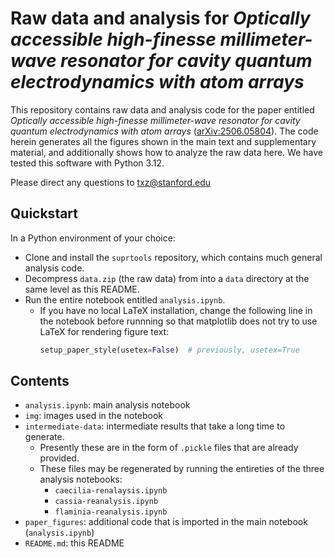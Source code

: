 # Raw data and analysis for _Optically accessible high-finesse millimeter-wave resonator for cavity quantum electrodynamics with atom arrays_

This repository contains raw data and analysis code for the paper entitled
_Optically accessible high-finesse millimeter-wave resonator for cavity quantum electrodynamics with atom arrays_
([arXiv:2506.05804](https://arxiv.org/abs/2506.05804)).
The code herein generates all the figures shown in the main text and supplementary material,
and additionally shows how to analyze the raw data here.
We have tested this software with Python 3.12.

Please direct any questions to <txz@stanford.edu>


## Quickstart

In a Python environment of your choice:
- Clone and install the `suprtools` repository, which contains much general analysis code.
- Decompress `data.zip` (the raw data) from <INSERT DOI> into a `data` directory at the same level as this README.
- Run the entire notebook entitled `analysis.ipynb`.
    - If you have no local LaTeX installation, change the following line in the notebook before runnning
      so that matplotlib does not try to use LaTeX for rendering figure text:
        ```python
        setup_paper_style(usetex=False)  # previously, usetex=True
        ```

## Contents

- `analysis.ipynb`: main analysis notebook
- `img`: images used in the notebook
- `intermediate-data`: intermediate results that take a long time to generate.
    - Presently these are in the form of `.pickle` files that are already provided.
    - These files may be regenerated by running the entireties of the three analysis notebooks:
        - `caecilia-renalaysis.ipynb`
        - `cassia-reanalysis.ipynb`
        - `flaminia-reanalysis.ipynb`
- `paper_figures`: additional code that is imported in the main notebook (`analysis.ipynb`)
- `README.md`: this README
